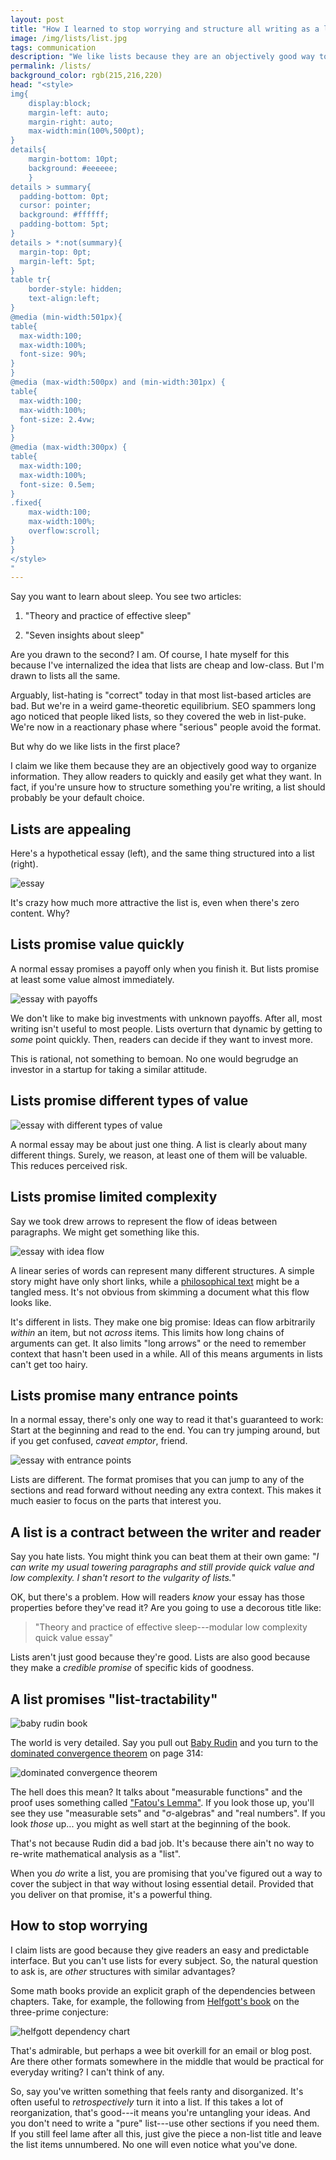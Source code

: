 ```yaml
---
layout: post
title: "How I learned to stop worrying and structure all writing as a list"
image: /img/lists/list.jpg
tags: communication
description: "We like lists because they are an objectively good way to organize information. They allow readers to quickly and easily get what they want."
permalink: /lists/
background_color: rgb(215,216,220)
head: "<style>
img{
    display:block;
    margin-left: auto;
    margin-right: auto;
    max-width:min(100%,500pt);
}
details{
    margin-bottom: 10pt;
    background: #eeeeee;
    }
details > summary{
  padding-bottom: 0pt;
  cursor: pointer;
  background: #ffffff;
  padding-bottom: 5pt;
}
details > *:not(summary){
  margin-top: 0pt;
  margin-left: 5pt;
}
table tr{
    border-style: hidden;
    text-align:left;
}
@media (min-width:501px){
table{
  max-width:100;
  max-width:100%;
  font-size: 90%;
}
}
@media (max-width:500px) and (min-width:301px) {
table{
  max-width:100;
  max-width:100%;
  font-size: 2.4vw;
}
}
@media (max-width:300px) {
table{
  max-width:100;
  max-width:100%;
  font-size: 0.5em;
}
.fixed{
    max-width:100;
    max-width:100%;
    overflow:scroll;
}
}
</style>
"
---
```


Say you want to learn about sleep. You see two articles:

1. "Theory and practice of effective sleep"

2. "Seven insights about sleep"

Are you drawn to the second? I am. Of course, I hate myself for this because I've internalized the idea that lists are cheap and low-class. But I'm drawn to lists all the same.

Arguably, list-hating is "correct" today in that most list-based articles are bad. But we're in a weird game-theoretic equilibrium. SEO spammers long ago noticed that people liked lists, so they covered the web in list-puke. We're now in a reactionary phase where "serious" people avoid the format.

But why do we like lists in the first place?

I claim we like them because they are an objectively good way to organize information. They allow readers to quickly and easily get what they want. In fact, if you're unsure how to structure something you're writing, a list should probably be your default choice.


## Lists are appealing

Here's a hypothetical essay (left), and the same thing structured into a list (right).

![essay](/img/lists/lists1.svg)

It's crazy how much more attractive the list is, even when there's zero content. Why?

## Lists promise value quickly

A normal essay promises a payoff only when you finish it.  But lists promise at least some value almost immediately.

![essay with payoffs](/img/lists/lists2.svg)

We don't like to make big investments with unknown payoffs. After all, most writing isn't useful to most people. Lists overturn that dynamic by getting to *some* point quickly. Then, readers can decide if they want to invest more.

This is rational, not something to bemoan. No one would begrudge an investor in a startup for taking a similar attitude.

## Lists promise different types of value

![essay with different types of value](/img/lists/lists3.svg)

A normal essay may be about just one thing. A list is clearly about many different things. Surely, we reason, at least one of them will be valuable. This reduces perceived risk.

## Lists promise limited complexity

Say we took drew arrows to represent the flow of ideas between paragraphs. We might get something like this.

![essay with idea flow](/img/lists/lists4.svg)

A linear series of words can represent many different structures. A simple story might have only short links, while a [philosophical text](/reasons-and-persons) might be a tangled mess. It's not obvious from skimming a document what this flow looks like.

It's different in lists. They make one big promise: Ideas can flow arbitrarily *within* an item, but not *across* items. This limits how long chains of arguments can get. It also limits "long arrows" or the need to remember context that hasn't been used in a while. All of this means arguments in lists can't get too hairy.

## Lists promise many entrance points

In a normal essay, there's only one way to read it that's guaranteed to work: Start at the beginning and read to the end. You can try jumping around, but if you get confused, *caveat emptor*, friend.

![essay with entrance points](/img/lists/lists5.svg)

Lists are different. The format promises that you can jump to any of the sections and read forward without needing any extra context. This makes it much easier to focus on the parts that interest you.

## A list is a contract between the writer and reader

Say you hate lists. You might think you can beat them at their own game: "*I can write my usual towering paragraphs and still provide quick value and low complexity. I shan't resort to the vulgarity of lists.*"

OK, but there's a problem. How will readers *know* your essay has those properties before they've read it? Are you going to use a decorous title like:

> "Theory and practice of effective sleep---modular low complexity quick value essay"

Lists aren't just good because they're good. Lists are also good because they make a *credible promise* of specific kids of goodness.

## A list promises "list-tractability"

![baby rudin book](/img/lists/rudin3.jpg)

The world is very detailed. Say you pull out [Baby Rudin](https://en.wikipedia.org/wiki/Principles_of_Mathematical_Analysis) and you turn to the [dominated convergence theorem](https://en.wikipedia.org/wiki/Dominated_convergence_theorem) on page 314:

![dominated convergence theorem](/img/lists/domcov2.svg)

The hell does this mean? It talks about "measurable functions" and the proof uses something called ["Fatou's Lemma"](https://en.wikipedia.org/wiki/Fatou%27s_lemma). If you look those up, you'll see they use "measurable sets" and "σ-algebras" and "real numbers". If you look *those* up... you might as well start at the beginning of the book.

That's not because Rudin did a bad job. It's because there ain't no way to re-write mathematical analysis as a "list".

When you *do* write a list, you are promising that you've figured out a way to cover the subject in that way without losing essential detail. Provided that you deliver on that promise, it's a powerful thing.

## How to stop worrying

I claim lists are good because they give readers an easy and predictable interface. But you can't use lists for every subject. So, the natural question to ask is, are *other* structures with similar advantages?

Some math books provide an explicit graph of the dependencies between chapters. Take, for example, the following from [Helfgott's book](https://arxiv.org/pdf/1501.05438) on the three-prime conjecture:

![helfgott dependency chart](/img/lists/helfgott-small3.svg)

That's admirable, but perhaps a wee bit overkill for an email or blog post. Are there other formats somewhere in the middle that would be practical for everyday writing? I can't think of any.

So, say you've written something that feels ranty and disorganized. It's often useful to *retrospectively* turn it into a list. If this takes a lot of reorganization, that's good---it means you're untangling your ideas. And you don't need to write a "pure" list---use other sections if you need them. If you still feel lame after all this, just give the piece a non-list title and leave the list items unnumbered. No one will even notice what you've done.